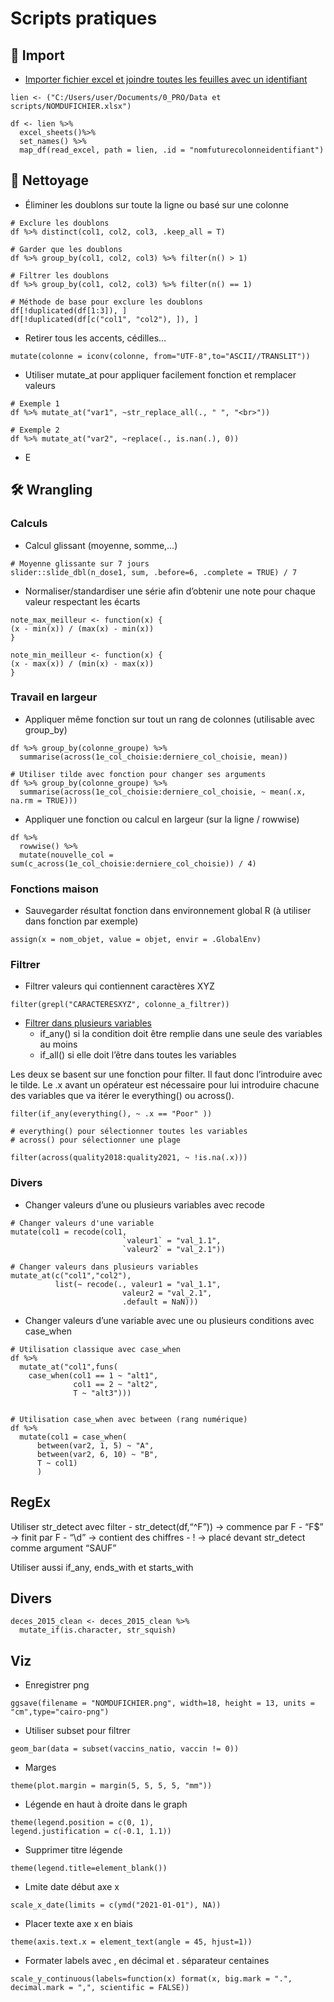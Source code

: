 # Scripts pratiques

## 📂 Import

-   [Importer fichier excel et joindre toutes les feuilles avec un
    identifiant](https://dominicroye.github.io/en/2019/import-excel-sheets-with-r/)

<!-- -->

    lien <- ("C:/Users/user/Documents/0_PRO/Data et scripts/NOMDUFICHIER.xlsx")

    df <- lien %>%
      excel_sheets()%>%
      set_names() %>%
      map_df(read_excel, path = lien, .id = "nomfuturecolonneidentifiant")

## 🧹 Nettoyage

-   Éliminer les doublons sur toute la ligne ou basé sur une colonne

<!-- -->

    # Exclure les doublons
    df %>% distinct(col1, col2, col3, .keep_all = T)

    # Garder que les doublons
    df %>% group_by(col1, col2, col3) %>% filter(n() > 1)

    # Filtrer les doublons
    df %>% group_by(col1, col2, col3) %>% filter(n() == 1)

    # Méthode de base pour exclure les doublons
    df[!duplicated(df[1:3]), ]
    df[!duplicated(df[c("col1", "col2"), ]), ]

-   Retirer tous les accents, cédilles…

<!-- -->

    mutate(colonne = iconv(colonne, from="UTF-8",to="ASCII//TRANSLIT"))

-   Utiliser mutate\_at pour appliquer facilement fonction et remplacer
    valeurs

<!-- -->

    # Exemple 1
    df %>% mutate_at("var1", ~str_replace_all(., " ", "<br>"))

    # Exemple 2
    df %>% mutate_at("var2", ~replace(., is.nan(.), 0))

-   E

## 🛠 Wrangling

### Calculs

-   Calcul glissant (moyenne, somme,…)

<!-- -->

    # Moyenne glissante sur 7 jours
    slider::slide_dbl(n_dose1, sum, .before=6, .complete = TRUE) / 7

-   Normaliser/standardiser une série afin d’obtenir une note pour
    chaque valeur respectant les écarts

<!-- -->

    note_max_meilleur <- function(x) {
    (x - min(x)) / (max(x) - min(x))
    }

    note_min_meilleur <- function(x) {
    (x - max(x)) / (min(x) - max(x))
    }

### Travail en largeur

-   Appliquer même fonction sur tout un rang de colonnes (utilisable
    avec group\_by)

<!-- -->

    df %>% group_by(colonne_groupe) %>%
      summarise(across(1e_col_choisie:derniere_col_choisie, mean))

    # Utiliser tilde avec fonction pour changer ses arguments
    df %>% group_by(colonne_groupe) %>%
      summarise(across(1e_col_choisie:derniere_col_choisie, ~ mean(.x, na.rm = TRUE)))

-   Appliquer une fonction ou calcul en largeur (sur la ligne / rowwise)

<!-- -->

    df %>%
      rowwise() %>%
      mutate(nouvelle_col = sum(c_across(1e_col_choisie:derniere_col_choisie)) / 4)

### Fonctions maison

-   Sauvegarder résultat fonction dans environnement global R (à
    utiliser dans fonction par exemple)

<!-- -->

    assign(x = nom_objet, value = objet, envir = .GlobalEnv)

### Filtrer

-   Filtrer valeurs qui contiennent caractères XYZ

<!-- -->

    filter(grepl("CARACTERESXYZ", colonne_a_filtrer))

-   [Filtrer dans plusieurs
    variables](https://dplyr.tidyverse.org/reference/filter_all.html#arguments)
    -   if\_any() si la condition doit être remplie dans une seule des
        variables au moins
    -   if\_all() si elle doit l’être dans toutes les variables

Les deux se basent sur une fonction pour filter. Il faut donc
l’introduire avec le tilde. Le .x avant un opérateur est nécessaire pour
lui introduire chacune des variables que va itérer le everything() ou
across().

    filter(if_any(everything(), ~ .x == "Poor" ))

    # everything() pour sélectionner toutes les variables
    # across() pour sélectionner une plage

    filter(across(quality2018:quality2021, ~ !is.na(.x)))

### Divers

-   Changer valeurs d’une ou plusieurs variables avec recode

<!-- -->

    # Changer valeurs d'une variable
    mutate(col1 = recode(col1, 
                             `valeur1` = "val_1.1",
                             `valeur2` = "val_2.1"))

    # Changer valeurs dans plusieurs variables 
    mutate_at(c("col1","col2"), 
              list(~ recode(., valeur1 = "val_1.1",
                             valeur2 = "val_2.1",
                             .default = NaN))) 

-   Changer valeurs d’une variable avec une ou plusieurs conditions avec
    case\_when

<!-- -->

    # Utilisation classique avec case_when
    df %>% 
      mutate_at("col1",funs(
        case_when(col1 == 1 ~ "alt1",
                  col1 == 2 ~ "alt2",
                  T ~ "alt3")))


    # Utilisation case_when avec between (rang numérique)
    df %>% 
      mutate(col1 = case_when(
          between(var2, 1, 5) ~ "A",
          between(var2, 6, 10) ~ "B",
          T ~ col1)
          )

## RegEx

Utiliser str\_detect avec filter - str\_detect(df,“^F”)) -&gt; commence
par F - “F$” -&gt; finit par F - “\\d” -&gt; contient des chiffres - !
-&gt; placé devant str\_detect comme argument “SAUF”

Utiliser aussi if\_any, ends\_with et starts\_with

## Divers

    deces_2015_clean <- deces_2015_clean %>%
      mutate_if(is.character, str_squish)

## Viz

-   Enregistrer png

<!-- -->

    ggsave(filename = "NOMDUFICHIER.png", width=18, height = 13, units = "cm",type="cairo-png")

-   Utiliser subset pour filtrer

<!-- -->

    geom_bar(data = subset(vaccins_natio, vaccin != 0))

-   Marges

<!-- -->

    theme(plot.margin = margin(5, 5, 5, 5, "mm"))

-   Légende en haut à droite dans le graph

<!-- -->

    theme(legend.position = c(0, 1), 
    legend.justification = c(-0.1, 1.1))

-   Supprimer titre légende

<!-- -->

    theme(legend.title=element_blank())

-   Lmite date début axe x

<!-- -->

    scale_x_date(limits = c(ymd("2021-01-01"), NA))

-   Placer texte axe x en biais

<!-- -->

    theme(axis.text.x = element_text(angle = 45, hjust=1))

-   Formater labels avec , en décimal et . séparateur centaines

<!-- -->

    scale_y_continuous(labels=function(x) format(x, big.mark = ".", decimal.mark = ",", scientific = FALSE))
